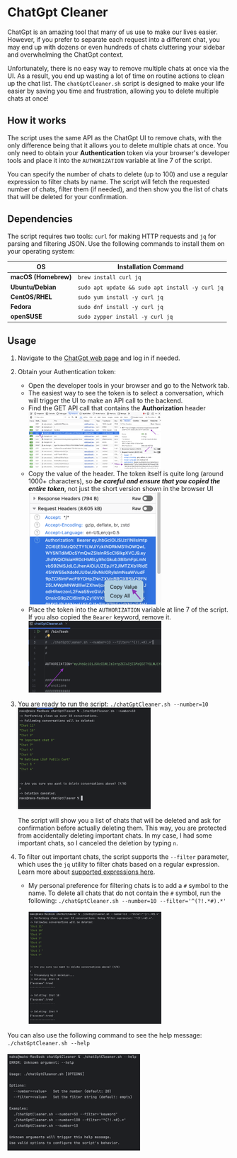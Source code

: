 # ChatGpt Cleaner
ChatGpt is an amazing tool that many of us use to make our lives easier. However, if you prefer to separate each request
into a different chat, you may end up with dozens or even hundreds of chats cluttering your sidebar and overwhelming 
the ChatGpt context.

Unfortunately, there is no easy way to remove multiple chats at once via the UI. As a result, you end up wasting a lot 
of time on routine actions to clean up the chat list. The `chatGptCleaner.sh` script is designed to make your life easier
by saving you time and frustration, allowing you to delete multiple chats at once!

## How it works
The script uses the same API as the ChatGpt UI to remove chats, with the only difference being that it allows you 
to delete multiple chats at once. You only need to obtain your **Authentication** token via your browser's developer 
tools and place it into the `AUTHORIZATION` variable at line 7 of the script.

You can specify the number of chats to delete (up to 100) and use a regular expression to filter chats by name. 
The script will fetch the requested number of chats, filter them (if needed), and then show you the list of chats that
will be deleted for your confirmation.

## Dependencies
The script requires two tools: `curl` for making HTTP requests and `jq` for parsing and filtering JSON. 
Use the following commands to install them on your operating system:

| **OS**          | **Installation Command** |
|----------------|-------------------------|
| **macOS (Homebrew)** | `brew install curl jq` |
| **Ubuntu/Debian** | `sudo apt update && sudo apt install -y curl jq` |
| **CentOS/RHEL**   | `sudo yum install -y curl jq` |
| **Fedora**        | `sudo dnf install -y curl jq` |
| **openSUSE**      | `sudo zypper install -y curl jq` |


## Usage
1) Navigate to the [ChatGpt web page](https://chatgpt.com/) and log in if needed.
2) Obtain your Authentication token:
   - Open the developer tools in your browser and go to the Network tab.
   - The easiest way to see the token is to select a conversation, which will trigger the UI to make an API call to the backend.
   - Find the GET API call that contains the **Authorization** header <br><img src="imgs/Screen_1.png" alt="Screen 1" width="300">
   - Copy the value of the header. The token itself is quite long (around 1000+ characters), so **_be careful and ensure 
     that you copied the entire token_**, not just the short version shown in the browser UI <br><img src="imgs/Screen_2.png" alt="Screen 2" width="300">
   - Place the token into the `AUTHORIZATION` variable at line 7 of the script. If you also copied the `Bearer` keyword,
     remove it. <br><img src="imgs/Screen_3.png" alt="Screen 3" width="300">
   
3) You are ready to run the script: `./chatGptCleaner.sh --number=10`
   <br><img src="imgs/Screen_4.png" alt="Screen 4" width="300">   

   The script will show you a list of chats that will be deleted and ask for confirmation before actually
   deleting them. This way, you are protected from accidentally deleting important chats. In my case, I had some important
   chats, so I canceled the deletion by typing `n`.

4) To filter out important chats, the script supports the `--filter` parameter, which uses the `jq` utility to filter 
   chats based on a regular expression. Learn more about [supported expressions here](https://jqlang.org/manual/#regular-expressions).
   - My personal preference for filtering chats is to add a `#` symbol to the name. To delete all chats that do not
   contain the `#` symbol, run the following: `./chatGptCleaner.sh --number=10 --filter='^(?!.*#).*'`  
     <br><img src="imgs/Screen_5.png" alt="Screen 5" width="300">



You can also use the following command to see the help message: `./chatGptCleaner.sh --help`  
<br><img src="imgs/Screen_6.png" alt="Screen 6" width="300">

